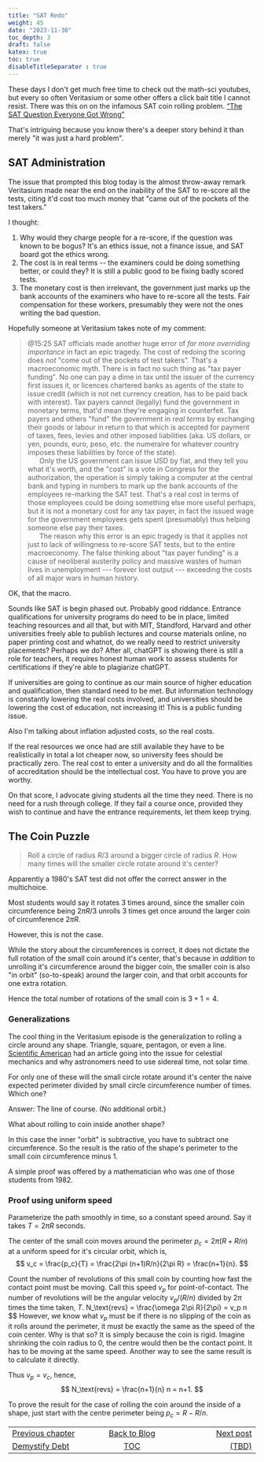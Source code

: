 ```yaml
---
title: "SAT Redo"
weight: 45
date: "2023-11-30"
toc_depth: 3
draft: false
katex: true
toc: true
disableTitleSeparator : true
---
```

These days I don't get much free time to check out the math-sci youtubes, 
but every so often Veritasium or some other offers a click bait title I 
cannot resist. There was this on on the infamous SAT coin rolling problem. 
[“The SAT Question Everyone Got Wrong”](https://www.youtube.com/watch?v=FUHkTs-Ipfg)

That's intriguing because you know there's a deeper story behind it than 
merely "it was just a hard problem".

## SAT Administration

The issue that prompted this blog today is the almost throw-away remark 
Veritasium made near the end on the inability of the SAT to re-score all the 
tests, citing it'd cost too much money that "came out of the pockets of the 
test takers."

I thought:

1. Why would they charge people for a re-score, if the question was known to 
be bogus? It's an ethics issue, not a finance issue, and SAT board got the 
ethics wrong.
2. The cost is in real terms -- the examiners could be doing something better, 
or could they? It is still a public good to be fixing badly scored tests. 
3. The monetary cost is then irrelevant, the government just marks up the bank accounts of the examiners who have to re-score all the tests. Fair compensation 
for these workers, presumably they were not the ones writing the bad question.


Hopefully someone at Veritasium takes note of my comment:

> @15:25 SAT officials made another huge error of _far more overriding 
importance_ in fact an epic tragedy. The cost of redoing the scoring does 
*_not_* "come out of the pockets of test takers". That's a macroeconomic myth. 
There is in fact no such thing as "tax payer funding". No one can pay a dime 
in tax until the issuer of the currency first issues it, or licences chartered 
banks as agents of the state to issue credit (which is not net currency 
creation, has to be paid back with interest).  Tax payers cannot (legally) 
fund the government in monetary terms, that'd mean they're engaging in 
counterfeit. Tax payers and others "fund" the government in *_real terms_* by 
exchanging their goods or labour in return to that which is accepted for 
payment of taxes, fees, levies and other imposed liabilities (aka. US dollars, 
or yen, pounds, euro, peso, etc. the numeraire for whatever country imposes 
these liabilities by force of the state).   
&nbsp;&nbsp;&nbsp;&nbsp;&nbsp;&nbsp;Only the US government can issue USD by 
fiat, and they tell you what it's worth, and the "cost" is a vote in Congress 
for the authorization, the operation is simply taking a computer at the 
central bank and typing in numbers to mark up the bank accounts of the 
employees re-marking the SAT test. That's a real cost in terms of those 
employees could be doing something else more useful perhaps, but it is not a 
monetary cost for any tax payer, in fact the issued wage for the government 
employees gets spent (presumably) thus helping someone else pay their taxes.   
&nbsp;&nbsp;&nbsp;&nbsp;&nbsp;&nbsp;The reason why this error is an epic 
tragedy is that it applies not just to lack of willingness to re-score SAT 
tests, but to the entire macroeconomy. The false thinking about "tax payer 
funding" is a cause of neoliberal austerity policy and massive wastes of human 
lives in unemployment --- forever lost output --- exceeding the costs of all 
major wars in human history.


OK, that the macro.

Sounds like SAT is begin phased out. Probably good riddance.
Entrance qualifications for university programs do need to be in place, 
limited teaching resources and all that, but with MIT, Standford, Harvard and 
other universities freely able to publish lectures and course materials 
online, no paper printing cost and whatnot, do we really need to restrict 
university placements? Perhaps we do?  After all, chatGPT is showing there is 
still a role for teachers, it requires honest human work to assess students 
for certifications if they're able to plagiarize chatGPT.

If universities are going to continue as our main source of higher education 
and qualification, then standard need to be met. But information technology is 
constantly lowering the real costs involved, and universities should be 
lowering the cost of education, not increasing it!  This is a public funding 
issue. 

Also I'm talking about inflation adjusted costs, so the real costs.

If the real resources we once had are still available they have to be 
realistically in total a lot cheaper now, so university fees should be 
practically zero. The real cost to enter a university and do all the 
formalities of accreditation should be the intellectual cost. You have to 
prove you are worthy.

On that score, I advocate giving students all the time they need. There is no 
need for a rush through college. If they fail a course once, provided they 
wish to continue and have the entrance requirements, let them keep trying.


## The Coin Puzzle

> Roll a circle of radius $R/3$ around a bigger circle of radius $R$.  How many 
times will the smaller circle rotate around it's center? 

Apparently a 1980's SAT test did not offer the correct answer in the 
multichoice. 

Most students would say it rotates $3$ times around, since the smaller coin circumference being $2\pi R/3$ unrolls $3$ times get once around the larger 
coin of circumference $2\pi R$.

However, this is not the case. 

While the story about the circumferences is correct, it does not dictate the 
full rotation of the small coin around it's center, that's because in 
*addition* to unrolling it's circumference around the bigger coin, the smaller 
coin is also "in orbit" (so-to-speak) around the larger coin, and that orbit 
accounts for one extra rotation.

Hence the total number of rotations of the small coin is $3+1 = 4$.


### Generalizations

The cool thing in the Veritasium episode is the generalization to rolling a 
circle around any shape. Triangle, square, pentagon, or even a line. 
[Scientific American](https://www.scientificamerican.com/article/the-sat-problem-that-everybody-got-wrong/) 
had an article going into the issue for celestial mechanics and why 
astronomers need to use sidereal time, not solar time.

For only one of these will the small circle rotate around it's center the 
naive expected perimeter divided by small circle circumference number of 
times. Which one?

Answer: The line of course. (No additional orbit.)

What about rolling to coin inside another shape? 

In this case the inner "orbit" is subtractive, you have to subtract one 
circumference. So the result is the ratio of the shape's perimeter to the 
small coin circumference minus $1$.

A simple proof was offered by a mathematician who was one of those students 
from 1982.

### Proof using uniform speed

Parameterize the path smoothly in time, so a constant speed around. Say it 
takes $T=2\pi R$ seconds.

The center of the small coin moves around the perimeter $p_c = 2\pi(R+R/n)$ 
at a uniform speed for it's circular orbit, which is,
$$
v_c = \frac{p_c}{T} = \frac{2\pi (n+1)R/n}{2\pi R} = \frac{n+1}{n}.
$$

Count the number of revolutions of this small coin by counting how fast 
the contact point must be moving. Call this speed $v_p$ for point-of-contact.
The number of revolutions will be the angular velocity $v_p/(R/n)$ divided 
by $2\pi$ times the time taken, $T$.
N_\text{revs} = \frac{\omega 2\pi R}{2\pi} = v_p n
$$
However, we know what $v_p$ must be if there is no slipping of the coin as 
it rolls around the perimeter, it must be exactly the same as the speed of 
the coin center.  Why is that so? It is simply because the coin is rigid. 
Imagine shrinking the coin radius to $0$, the centre would then be the
contact point. It has to be moving at the same speed.  Another way to see 
the same result is to calculate it directly.

Thus $v_p = v_c$, hence,
$$ 
N_\text{revs} = \frac{n+1}{n} n = n+1.
$$

To prove the result for the case of rolling the coin around the inside of a 
shape, just start with the centre perimeter being $p_c = R - R/n$.



<table style="border-collapse: collapse; border=0;">
    <colgroup>
       <col span="1" style="width: 25%;">
       <col span="1" style="width: 15%;">
       <col span="1" style="width: 25%;">
    </colgroup>
<tr style="border: 1px solid color:#0f0f0f;">
<td style="border: 1px solid color:#0f0f0f;">
<a href="../43_demystify_deb">Previous chapter</a></td>
<td style="border: 1px solid color:#0f0f0f; text-align:center;">
<a href="../">Back to Blog</a></td>
<td style="border: 1px solid color:#0f0f0f; text-align:right;">
<a href="./">Next post</a></td>
</tr>
<tr style="border: 1px solid color:#0f0f0f;">
<td style="border: 1px solid color:#0f0f0f;">
<a href="../43_demystify_deb">Demystify Debt</a></td>
<td style="border: 1px solid color:#0f0f0f; text-align:center;">
<a href="../">TOC</a></td>
<td style="border: 1px solid color:#0f0f0f; text-align:right;">
<a href="./">(TBD)</a></td>
</tr>
</table>
